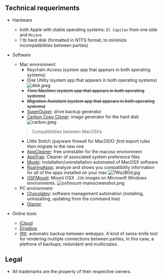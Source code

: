 ## Technical requeriments ##

* Hardware
     - both Apple with stable operating systems: `El Capitan` from one side and `Mojave`
     - 1 tb hard disk (formatted in NTFS format, to minimize incompatibilities between parties)
     
* Software
     * Mac environment:
          - Keychain Access (system app that appears in both operating systems)
          - Disk Utility (system app that appears in both operating systems)
          ![disk.jpeg](https://bitbucket.org/repo/LoMoRKb/images/2257750922-disk.jpeg)
          - ~~Time Machine (system app that appears in both operating systems)~~
          - ~~Migration Assistant (system app that appears in both operating systems)~~
          - [SuperDuper](https://www.shirt-pocket.com/SuperDuper/SuperDuperDescription.html): drive backup generator
          - [Carbon Copy Cloner](https://bombich.com/): image generator for the hard disk
          ![carbon.jpeg](https://bitbucket.org/repo/LoMoRKb/images/3719269200-carbon.jpeg)
          > Compatibilities between MacOSXs
          - Little Snitch (payware firewall for MacOSX): _first_ export rules _then_ migrate to the new one
          - [AppCleaner](https://freemacsoft.net/appcleaner/): free uninstaller for the macosx environment
          - [AppTrap](http://onnati.net/apptrap/): Cleaner of associated system preference files
          - [Munki](https://www.munki.org/munki/): installation/uninstallation automated of MacOSX software
          - [RoaringApps](https://roaringapps.com/mac-app): analyze and shows you compatibility information for all of the apps installed on your mac
          ![7WszB0d.jpg](https://bitbucket.org/repo/LoMoRKb/images/2593405029-7WszB0d.jpg)
          - [OSFMount](https://www.osforensics.com/tools/mount-disk-images.html): Mount OSX `.ISO` images on Microsoft Windows environments.
          ![osfmount-mainscreenshot.png](https://bitbucket.org/repo/LoMoRKb/images/753632059-osfmount-mainscreenshot.png)
     * PC environment:
          - [Chocolatey](https://chocolatey.org/): software management automation (installing, uninstalling, updating from the command line)
          - [Glazier](https://github.com/google/glazier/blob/master/doc/setup/about.md)
     
* Online tools
     - [iCloud](https://www.icloud.com/)
     - [Dropbox](https://www.dropbox.com/)
     - [ifttt](https://ifttt.com/): automatic backup between webapps. A kind of swiss-knife tool for rendering multiple connections between parties, in this case, a plethora of backups; redundant and multicopies. 
     
## Legal ##

* All trademarks are the property of their respective owners.